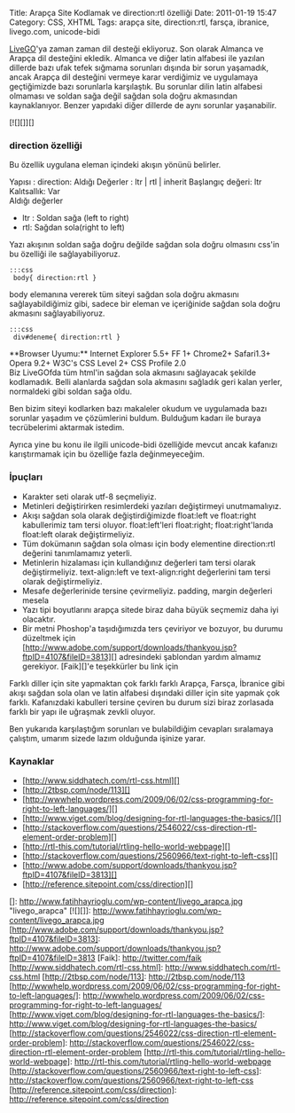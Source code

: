 Title: Arapça Site Kodlamak ve direction:rtl özelliği
Date: 2011-01-19 15:47
Category: CSS, XHTML
Tags: arapça site, direction:rtl, farsça, ibranice, livego.com, unicode-bidi

[LiveGO][]'ya zaman zaman dil desteği ekliyoruz. Son olarak Almanca ve
Arapça dil desteğini ekledik. Almanca ve diğer latin alfabesi ile
yazılan dillerde bazı ufak tefek sığmama sorunları dışında bir sorun
yaşamadık, ancak Arapça dil desteğini vermeye karar verdiğimiz ve
uygulamaya geçtiğimizde bazı sorunlarla karşılaştık. Bu sorunlar dilin
latin alfabesi olmaması ve soldan sağa değil sağdan sola doğru
akmasından kaynaklanıyor. Benzer yapıdaki diğer dillerde de aynı
sorunlar yaşanabilir.

[![][]][]

### direction özelliği

Bu özellik uygulana eleman içindeki akışın yönünü belirler.

<div class="cssozelliktanimi">
Yapısı : direction: <deger>  
Aldığı Değerler : ltr | rtl | inherit  
Başlangıç değeri: ltr  
Kalıtsallık: Var

</div>
Aldığı değerler

-   ltr : Soldan sağa (left to right)
-   rtl: Sağdan sola(right to left)

Yazı akışının soldan sağa doğru değilde sağdan sola doğru olmasını
css'in bu özelliği ile sağlayabiliyoruz.

	:::css
	 body{ direction:rtl } 

body elemanına vererek tüm siteyi sağdan sola doğru akmasını
sağlayabildiğimiz gibi, sadece bir eleman ve içeriğinide sağdan sola
doğru akmasını sağlayabiliyoruz.

	:::css
	 div#deneme{ direction:rtl } 

<div class="tarayiciuyum">
**Browser Uyumu:**  
Internet Explorer 5.5+  
FF 1+  
Chrome2+  
Safari1.3+  
Opera 9.2+  
W3C's CSS Level 2+  
CSS Profile 2.0

</div>
Biz LiveGOfda tüm html'in sağdan sola akmasını sağlayacak şekilde
kodlamadık. Belli alanlarda sağdan sola akmasını sağladık geri kalan
yerler, normaldeki gibi soldan sağa oldu.

Ben bizim siteyi kodlarken bazı makaleler okudum ve uygulamada bazı
sorunlar yaşadım ve çözümlerini buldum. Bulduğum kadarı ile buraya
tecrübelerimi aktarmak istedim.

Ayrıca yine bu konu ile ilgili unicode-bidi özelliğide mevcut ancak
kafanızı karıştırmamak için bu özelliğe fazla değinmeyeceğim.

### İpuçları

-   Karakter seti olarak utf-8 seçmeliyiz.
-   Metinleri değiştirirken resimlerdeki yazıları değiştirmeyi
    unutmamalıyız.
-   Akışı sağdan sola olarak değiştirdiğimizde float:left ve float:right
    kabullerimiz tam tersi oluyor. float:left'leri float:right;
    float:right'larıda float:left olarak değiştirmeliyiz.
-   Tüm dokümanın sağdan sola olması için body elementine direction:rtl
    değerini tanımlamamız yeterli.
-   Metinlerin hizalaması için kullandığınız değerleri tam tersi olarak
    değiştirmeliyiz. text-align:left ve text-align:right değerlerini tam
    tersi olarak değiştirmeliyiz.
-   Mesafe değerlerinide tersine çevirmeliyiz. padding, margin değerleri
    mesela
-   Yazı tipi boyutlarını arapça sitede biraz daha büyük seçmemiz daha
    iyi olacaktır.
-   Bir metni Phoshop'a taşıdığımızda ters çeviriyor ve bozuyor, bu
    durumu düzeltmek için
    [http://www.adobe.com/support/downloads/thankyou.jsp?ftpID=4107&fileID=3813][]
    adresindeki şablondan yardım almamız gerekiyor. [Faik][]'e
    teşekkürler bu link için

Farklı diller için site yapmaktan çok farklı farklı Arapça, Farsça,
İbranice gibi akışı sağdan sola olan ve latin alfabesi dışındaki diller
için site yapmak çok farklı. Kafanızdaki kabulleri tersine çeviren bu
durum sizi biraz zorlasada farklı bir yapı ile uğraşmak zevkli oluyor.

Ben yukarıda karşılaştığım sorunları ve bulabildiğim cevapları
sıralamaya çalıştım, umarım sizede lazım olduğunda işinize yarar.

### Kaynaklar

-   [http://www.siddhatech.com/rtl-css.html][]
-   [http://2tbsp.com/node/113][]
-   [http://wwwhelp.wordpress.com/2009/06/02/css-programming-for-right-to-left-languages/][]
-   [http://www.viget.com/blog/designing-for-rtl-languages-the-basics/][]
-   [http://stackoverflow.com/questions/2546022/css-direction-rtl-element-order-problem][]
-   [http://rtl-this.com/tutorial/rtling-hello-world-webpage][]
-   [http://stackoverflow.com/questions/2560966/text-right-to-left-css][]
-   [http://www.adobe.com/support/downloads/thankyou.jsp?ftpID=4107&fileID=3813][]
-   [http://reference.sitepoint.com/css/direction][]

</p>

  [LiveGO]: http://www.livego.com
  []: http://www.fatihhayrioglu.com/wp-content/livego_arapca.jpg
    "livego_arapca"
  [![][]]: http://www.fatihhayrioglu.com/wp-content/livego_arapca.jpg
  [http://www.adobe.com/support/downloads/thankyou.jsp?ftpID=4107&fileID=3813]:
    http://www.adobe.com/support/downloads/thankyou.jsp?ftpID=4107&fileID=3813
  [Faik]: http://twitter.com/faik
  [http://www.siddhatech.com/rtl-css.html]: http://www.siddhatech.com/rtl-css.html
  [http://2tbsp.com/node/113]: http://2tbsp.com/node/113
  [http://wwwhelp.wordpress.com/2009/06/02/css-programming-for-right-to-left-languages/]:
    http://wwwhelp.wordpress.com/2009/06/02/css-programming-for-right-to-left-languages/
  [http://www.viget.com/blog/designing-for-rtl-languages-the-basics/]: http://www.viget.com/blog/designing-for-rtl-languages-the-basics/
  [http://stackoverflow.com/questions/2546022/css-direction-rtl-element-order-problem]:
    http://stackoverflow.com/questions/2546022/css-direction-rtl-element-order-problem
  [http://rtl-this.com/tutorial/rtling-hello-world-webpage]: http://rtl-this.com/tutorial/rtling-hello-world-webpage
  [http://stackoverflow.com/questions/2560966/text-right-to-left-css]: http://stackoverflow.com/questions/2560966/text-right-to-left-css
  [http://reference.sitepoint.com/css/direction]: http://reference.sitepoint.com/css/direction
